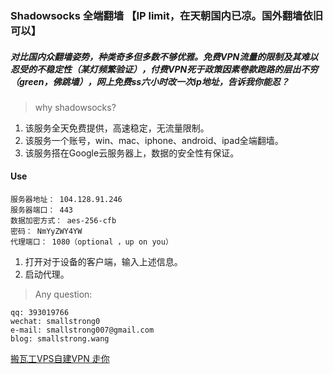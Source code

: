 ### Shadowsocks 全端翻墙 【IP limit，在天朝国内已凉。国外翻墙依旧可以】
##### 对比国内众翻墙姿势，种类奇多但多数不够优雅。免费VPN流量的限制及其难以忍受的不稳定性（某灯频繁验证），付费VPN死于政策因素卷款跑路的层出不穷（green，佛跳墙），网上免费ss六小时改一次ip地址，告诉我你能忍？

> why shadowsocks?  

1. 该服务全天免费提供，高速稳定，无流量限制。
2. 该服务一个账号，win、mac、iphone、android、ipad全端翻墙。
3. 该服务搭在Google云服务器上，数据的安全性有保证。


#### Use

```
服务器地址： 104.128.91.246
服务器端口： 443
数据加密方式： aes-256-cfb
密码： NmYyZWY4YW
代理端口： 1080（optional ，up on you）
```

1. 打开对于设备的客户端，输入上述信息。
2. 启动代理。


> Any question:

```
qq: 393019766
wechat: smallstrong0
e-mail: smallstrong007@gmail.com
blog: smallstrong.wang
```
[搬瓦工VPS自建VPN 走你](http://www.smallstrong.wang/2016/10/11/%E4%BA%94%E5%88%86%E9%92%9F%E6%95%99%E4%BD%A0%E5%9C%A8VPS%E4%B8%8A%E6%90%AD%E5%BB%BAVPN/)




